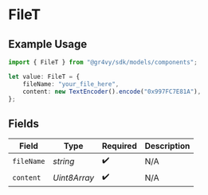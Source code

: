 # FileT

## Example Usage

```typescript
import { FileT } from "@gr4vy/sdk/models/components";

let value: FileT = {
    fileName: "your_file_here",
    content: new TextEncoder().encode("0x997FC7E81A"),
};
```

## Fields

| Field              | Type               | Required           | Description        |
| ------------------ | ------------------ | ------------------ | ------------------ |
| `fileName`         | *string*           | :heavy_check_mark: | N/A                |
| `content`          | *Uint8Array*       | :heavy_check_mark: | N/A                |